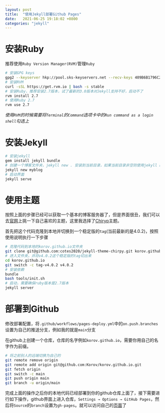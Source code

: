 ```yaml
---
layout: post
title:  "使用Jekyll部署Github Pages"
date:   2021-06-25 19:18:02 +0800
categories: "jekyll"
---
```

#  安装Ruby

推荐使用`Ruby Version Manager(RVM)`管理`Ruby`

```bash
# 安装GPG keys
gpg2 --keyserver hkp://pool.sks-keyservers.net --recv-keys 409B6B1796C275462A1703113804BB82D39DC0E3 7D2BAF1CF37B13E2069D6956105BD0E739499BDB
# 安装RVM
curl -sSL https://get.rvm.io | bash -s stable
# 安装Ruby，推荐安装2.7版本，试了最新的3.0版本对Jekyll支持不好，启动不了
rvm install 2.7
# 使用Ruby 2.7
rvm use 2.7
```

*使用`RVM`的时候需要将`Terminal`的`Command`选项卡中的`Run command as a login shell`勾选上*

# 安装Jekyll

```bash
# 安装jekyll
gem install jekyll bundle
# 创建一个博客文件夹，jekyll new . 安装到当前目录，如果当前目录非空则使用jekyll new . --force
jekyll new myblog
# 启动界面
jekyll serve
```

# 使用主题

按照上面的步骤已经可以获取一个基本的博客服务器了，但是界面很丑，我们可以去[官网](http://jekyllthemes.org/)上挑一下自己喜欢的主题，这里我选择了[Chiryp](http://jekyllthemes.org/themes/jekyll-theme-chirpy/)主题。

首先把这个代码克隆到本地并切换到一个稳定版的`tag`(当前最新的是4.0.2)，按照使用说明执行一下步骤

```bash
# 克隆代码到本地的korov.github.io文件夹
git clone git@github.com:cotes2020/jekyll-theme-chirpy.git korov.github.io
# 进入文件夹，并将v4.0.2这个稳定版的tag切出来
cd korov.github.io
git switch -c tag-v4.0.2 v4.0.2
# 安装依赖
bundle
bash tools/init.sh
# 启动，需要确保ruby版本是2.7版本
jekyll server
```

# 部署到Github

修改部署配置，将`.github/workflows/pages-deploy.yml`中的`on.push.branches`设置为自己的推送分支，例如我的就是`main`分支

在github上创建一个仓库，仓库的名字例如`korov.github.io`，需要你用自己的名字作为前缀。

```bash
# 将之前别人的远端切换为自己的
git remote remove origin
git remote add origin git@github.com:Korov/korov.github.io.git
git fetch origin
git switch -c main
git push origin main
git branch -u origin/main
```

完成上面的操作之后你的本地代码已经部署到你的github仓库上面了，接下需要进行如下操作，github界面上进入仓库，`Settings → Options → GitHub Pages`，然后将`Source`的`branch`设置为`gh-pages`。就可以访问自己的[页面](https://korov.github.io/)了

